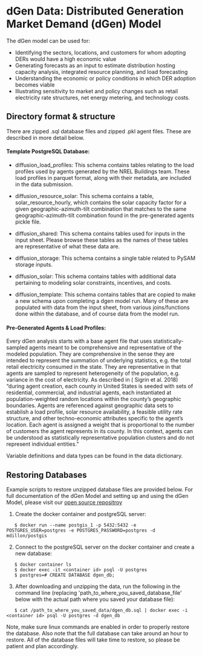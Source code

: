 # dGen Data: Distributed Generation Market Demand (dGen) Model

The dGen model can be used for:
- Identifying the sectors, locations, and customers for whom adopting DERs would have a high economic value
- Generating forecasts as an input to estimate distribution hosting capacity analysis, integrated resource planning, and load forecasting
- Understanding the economic or policy conditions in which DER adoption becomes viable
- Illustrating sensitivity to market and policy changes such as retail electricity rate structures, net energy metering, and technology costs.



## Directory format & structure

There are zipped .sql database files and zipped .pkl agent files. These are described in more detail below.



#### Template PostgreSQL Database:

- diffusion_load_profiles: This schema contains tables relating to the load profiles used by agents generated by the NREL Buildings team. These load profiles in parquet format, along with their metadata, are included in the data submission.

- diffusion_resource_solar: This schema contains a table, solar_resource_hourly, which contains the solar capacity factor for a given geographic-azimuth-tilt combination that matches to the same geographic-azimuth-tilt combination found in the pre-generated agents pickle file.

- diffusion_shared: This schema contains tables used for inputs in the input sheet. Please browse these tables as the names of these tables are representative of what these data are.

- diffusion_storage: This schema contains a single table related to PySAM storage inputs.

- diffusion_solar: This schema contains tables with additional data pertaining to modeling solar
constraints, incentives, and costs.

- diffusion_template: This schema contains tables that are copied to make a new schema upon
completing a dgen model run. Many of these are populated with data from the input sheet, from various joins/functions done within the database, and of course data from the model run.


#### Pre-Generated Agents & Load Profiles:

Every dGen analysis starts with a base agent file that uses statistically-sampled agents meant to be comprehensive and representative of the modeled population. They are comprehensive in the sense they are intended to represent the summation of underlying statistics, e.g. the total retail electricity consumed in the state. They are representative in that agents are sampled to represent heterogeneity of the population, e.g. variance in the cost of electricity. As described in ( Sigrin et al. 2018) “during agent creation, each county in United States is seeded with sets of residential, commercial, and industrial agents, each instantiated at population-weighted random locations within the county’s geographic boundaries. Agents are referenced against geographic data sets to establish a load profile, solar resource availability, a feasible utility rate structure, and other techno-economic attributes specific to the agent’s location. Each agent is assigned a weight that is proportional to the number of customers the agent represents in its county. In this context, agents can be understood as statistically representative population clusters and do not represent individual entities.”

Variable definitions and data types can be found in the data dictionary.



## Restoring Databases

Example scripts to restore unzipped database files are provided below. For full documentation of the dGen Model and setting up and using the dGen Model, please visit our [open source repositroy](https://github.com/NREL/dgen)

1. Create the docker container and postgreSQL server:

```
   $ docker run --name postgis_1 -p 5432:5432 -e POSTGRES_USER=postgres -e POSTGRES_PASSWORD=postgres -d mdillon/postgis
```

2. Connect to the postgreSQL server on the docker container and create a new database:

```
   $ docker container ls
   $ docker exec -it <container id> psql -U postgres
   $ postgres=# CREATE DATABASE dgen_db;
```

3. After downloading and unzipping the data, run the following in the command line (replacing 'path_to_where_you_saved_database_file' below with the actual path where you saved your database file): 

```
   $ cat /path_to_where_you_saved_data/dgen_db.sql | docker exec -i <container id> psql -U postgres -d dgen_db
```

Note, make sure linux commands are enabled in order to properly restore the database. 
Also note that the full database can take around an hour to restore. All of the database files will take time to restore, so please be patient and plan accordingly.


